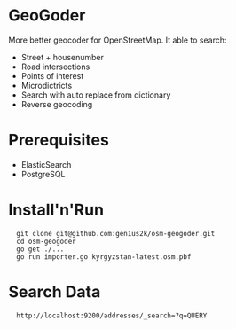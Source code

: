 GeoGoder
===
More better geocoder for OpenStreetMap.
It able to search:
* Street + housenumber
* Road intersections
* Points of interest
* Microdictricts
* Search with auto replace from dictionary
* Reverse geocoding

Prerequisites
===
* ElasticSearch
* PostgreSQL

Install'n'Run
===

```
  git clone git@github.com:gen1us2k/osm-geogoder.git
  cd osm-geogoder
  go get ./...
  go run importer.go kyrgyzstan-latest.osm.pbf
```

Search Data
===

```
  http://localhost:9200/addresses/_search=?q=QUERY
```
